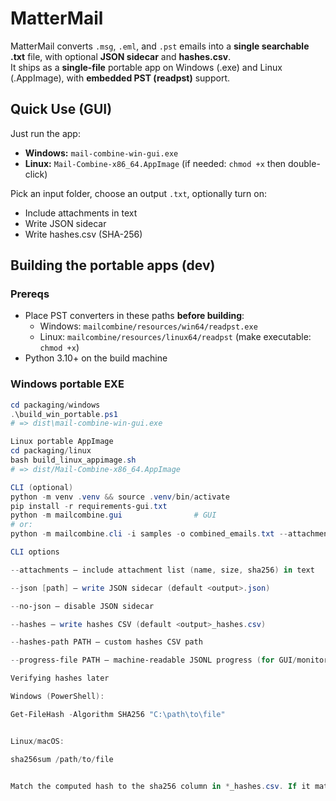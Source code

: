 # MatterMail

MatterMail converts `.msg`, `.eml`, and `.pst` emails into a **single searchable .txt** file, with optional **JSON sidecar** and **hashes.csv**.  
It ships as a **single-file** portable app on Windows (.exe) and Linux (.AppImage), with **embedded PST (readpst)** support.

## Quick Use (GUI)
Just run the app:
- **Windows:** `mail-combine-win-gui.exe`
- **Linux:** `Mail-Combine-x86_64.AppImage` (if needed: `chmod +x` then double-click)

Pick an input folder, choose an output `.txt`, optionally turn on:
- Include attachments in text
- Write JSON sidecar
- Write hashes.csv (SHA-256)

## Building the portable apps (dev)

### Prereqs
- Place PST converters in these paths **before building**:
  - Windows: `mailcombine/resources/win64/readpst.exe`
  - Linux: `mailcombine/resources/linux64/readpst` (make executable: `chmod +x`)
- Python 3.10+ on the build machine

### Windows portable EXE
```powershell
cd packaging/windows
.\build_win_portable.ps1
# => dist\mail-combine-win-gui.exe

Linux portable AppImage
cd packaging/linux
bash build_linux_appimage.sh
# => dist/Mail-Combine-x86_64.AppImage

CLI (optional)
python -m venv .venv && source .venv/bin/activate
pip install -r requirements-gui.txt
python -m mailcombine.gui                # GUI
# or:
python -m mailcombine.cli -i samples -o combined_emails.txt --attachments --json --hashes

CLI options

--attachments — include attachment list (name, size, sha256) in text

--json [path] — write JSON sidecar (default <output>.json)

--no-json — disable JSON sidecar

--hashes — write hashes CSV (default <output>_hashes.csv)

--hashes-path PATH — custom hashes CSV path

--progress-file PATH — machine-readable JSONL progress (for GUI/monitoring)

Verifying hashes later

Windows (PowerShell):

Get-FileHash -Algorithm SHA256 "C:\path\to\file"


Linux/macOS:

sha256sum /path/to/file


Match the computed hash to the sha256 column in *_hashes.csv. If it matches, integrity is verified.

```


